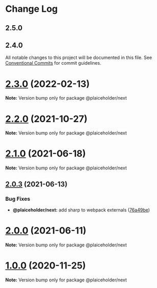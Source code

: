 # Change Log

## 2.5.0

## 2.4.0

All notable changes to this project will be documented in this file.
See [Conventional Commits](https://conventionalcommits.org) for commit guidelines.

# [2.3.0](https://github.com/joe-bell/plaiceholder/compare/v2.2.0...v2.3.0) (2022-02-13)

**Note:** Version bump only for package @plaiceholder/next

# [2.2.0](https://github.com/joe-bell/plaiceholder/compare/v2.1.0...v2.2.0) (2021-10-27)

**Note:** Version bump only for package @plaiceholder/next

# [2.1.0](https://github.com/joe-bell/plaiceholder/compare/v2.0.3...v2.1.0) (2021-06-18)

**Note:** Version bump only for package @plaiceholder/next

## [2.0.3](https://github.com/joe-bell/plaiceholder/compare/v2.0.2...v2.0.3) (2021-06-13)

### Bug Fixes

- **@plaiceholder/next:** add sharp to webpack externals ([76a49be](https://github.com/joe-bell/plaiceholder/commit/76a49befa385133ecb7171409c347561088bd0e8))

# [2.0.0](https://github.com/joe-bell/plaiceholder/compare/v1.0.0...v2.0.0) (2021-06-11)

**Note:** Version bump only for package @plaiceholder/next

# [1.0.0](https://github.com/joe-bell/plaiceholder/compare/v0.2.0...v1.0.0) (2020-11-25)

**Note:** Version bump only for package @plaiceholder/next
